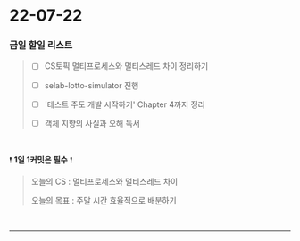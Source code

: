 # 22-07-22
### 금일 할일 리스트

> - [ ] CS토픽 멀티프로세스와 멀티스레드 차이 정리하기
>
> - [ ] selab-lotto-simulator 진행
> 
> - [ ] '테스트 주도 개발 시작하기' Chapter 4까지 정리
> 
> - [ ] 객체 지향의 사실과 오해 독서
<br/>

❗ **1일 1커밋은 필수** ❗
> 오늘의 CS : 멀티프로세스와 멀티스레드 차이
>
> 오늘의 목표 :  주말 시간 효율적으로 배분하기
<br/>

------------  